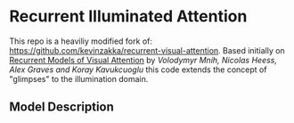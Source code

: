 # Recurrent Illuminated Attention

This repo is a heaviliy modified fork of: https://github.com/kevinzakka/recurrent-visual-attention. Based initially on
[Recurrent Models of Visual Attention](https://arxiv.org/abs/1406.6247) by *Volodymyr Mnih, Nicolas Heess, Alex Graves and Koray Kavukcuoglu* this code extends the concept of "glimpses" to the illumination domain. 


## Model Description
